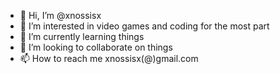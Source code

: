 - 👋 Hi, I’m @xnossisx
- 👀 I’m interested in video games and coding for the most part
- 🌱 I’m currently learning things
- 💞️ I’m looking to collaborate on things
- 📫 How to reach me xnossisx(@)gmail.com

<!---
xnossisx/xnossisx is a ✨ special ✨ repository because its `README.md` (this file) appears on your GitHub profile.
You can click the Preview link to take a look at your changes.
--->

